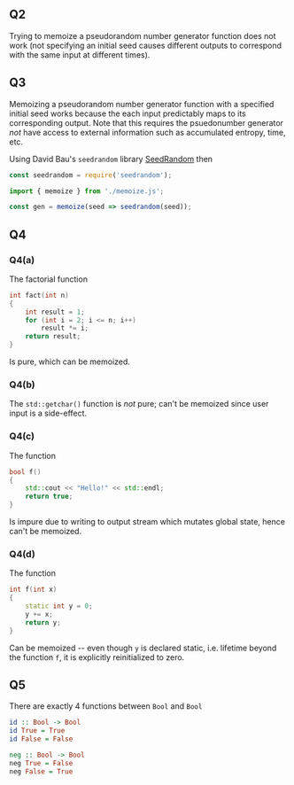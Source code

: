 ## Q2

Trying to memoize a pseudorandom number generator function does not work (not
specifying an initial seed causes different outputs to correspond with the same
input at different times). 

## Q3

Memoizing a pseudorandom number generator function with a specified initial seed
works because the each input predictably maps to its corresponding output. Note 
that this requires the psuedonumber generator *not* have access to external 
information such as accumulated entropy, time, etc.

Using David Bau's `seedrandom` library [SeedRandom](https://github.com/davidbau/seedrandom)
then

```javascript
const seedrandom = require('seedrandom');

import { memoize } from './memoize.js';

const gen = memoize(seed => seedrandom(seed));
```

## Q4

### Q4(a)

The factorial function 
```c++
int fact(int n)
{
    int result = 1;
    for (int i = 2; i <= n; i++)
        result *= i;
    return result;
}
```

Is pure, which can be memoized.

### Q4(b)

The `std::getchar()` function is *not* pure; can't be memoized since user input
is a side-effect.

### Q4(c)

The function
```c++
bool f()
{
    std::cout << "Hello!" << std::endl;
    return true;
}
```

Is impure due to writing to output stream which mutates global state, hence
can't be memoized.

### Q4(d)

The function
```c++
int f(int x)
{
    static int y = 0;
    y += x;
    return y;
}
```

Can be memoized -- even though `y` is declared static, i.e. lifetime beyond the
function `f`, it is explicitly reinitialized to zero.

## Q5

There are exactly 4 functions between `Bool` and `Bool`
```haskell
id :: Bool -> Bool
id True = True
id False = False

neg :: Bool -> Bool
neg True = False
neg False = True
```
